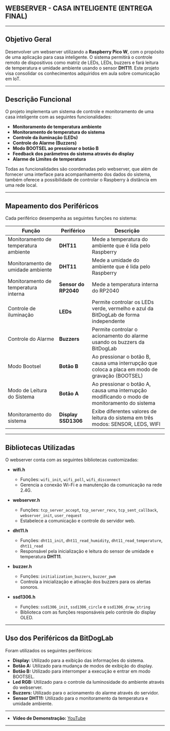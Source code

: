 ## **WEBSERVER - CASA INTELIGENTE (ENTREGA FINAL)**

---

## Objetivo Geral  
Desenvolver um webserver utilizando a **Raspberry Pico W**, com o propósito de uma aplicação para casa inteligente. O sistema permitirá o controle remoto de dispositivos como matriz de LEDs, LEDs, buzzers e fará leitura de temperatura e umidade ambiente usando o sensor **DHT11**. Este projeto visa consolidar os conhecimentos adquiridos em aula sobre comunicação em IoT.

---

## Descrição Funcional  
O projeto implementa um sistema de controle e monitoramento de uma casa inteligente com as seguintes funcionalidades:

- **Monitoramento de temperatura ambiente**  
- **Monitoramento de temperatura do sistema**  
- **Controle da iluminação (LEDs)**  
- **Controle do Alarme (Buzzers)**  
- **Modo BOOTSEL ao pressionar o botão B**  
- **Feedback dos parâmetros do sistema através do display**  
- **Alarme de Limites de temperatura**  

Todas as funcionalidades são coordenadas pelo webserver, que além de fornecer uma interface para acompanhamento dos dados do sistema, também oferece a possibilidade de controlar o Raspberry à distância em uma rede local.

---

## Mapeamento dos Periféricos  
Cada periférico desempenha as seguintes funções no sistema:

| **Função** | **Periférico** | **Descrição** |
|------------|----------------|----------------|
| Monitoramento de temperatura ambiente | **DHT11** | Mede a temperatura do ambiente que é lida pelo Raspberry |
| Monitoramento de umidade ambiente | **DHT11** | Mede a umidade do ambiente que é lida pelo Raspberry |
| Monitoramento de temperatura interna | **Sensor do RP2040** | Mede a temperatura interna do RP2040 |
| Controle de iluminação | **LEDs** | Permite controlar os LEDs verde, vermelho e azul da BitDogLab de forma independente |
| Controle do Alarme | **Buzzers** | Permite controlar o acionamento do alarme usando os buzzers da BitDogLab |
| Modo Bootsel | **Botão B** | Ao pressionar o botão B, causa uma interrupção que coloca a placa em modo de gravação (BOOTSEL) |
| Modo de Leitura do Sistema | **Botão A** | Ao pressionar o botão A, causa uma interrupção modificando o modo de monitoramento do sistema |
| Monitoramento do sistema | **Display SSD1306** | Exibe diferentes valores de leitura do sistema em três modos: SENSOR, LEDS, WIFI |

---

## Bibliotecas Utilizadas  
O webserver conta com as seguintes bibliotecas customizadas:

- **wifi.h**  
  - Funções: `wifi_init`, `wifi_poll`, `wifi_disconnect`  
  - Gerencia a conexão Wi-Fi e a manutenção da comunicação na rede 2.4G.  

- **webserver.h**  
  - Funções: `tcp_server_accept`, `tcp_server_recv`, `tcp_sent_callback`, `webserver_init`, `user_request`  
  - Estabelece a comunicação e controle do servidor web.  

- **dht11.h**  
  - Funções: `dht11_init`, `dht11_read_humidity`, `dht11_read_temperature`, `dht11_read`  
  - Responsável pela inicialização e leitura do sensor de umidade e temperatura **DHT11**.  

- **buzzer.h**  
  - Funções: `initialization_buzzers`, `buzzer_pwm`  
  - Controla a inicialização e ativação dos buzzers para os alertas sonoros.
    
- **ssd1306.h**  
  - Funções: `ssd1306_init`, `ssd1306_circle` e `ssd1306_draw_string`
  - Biblioteca com as funções responsáveis pelo controle do display OLED.  

---

## Uso dos Periféricos da BitDogLab  
Foram utilizados os seguintes periféricos:

- **Display:** Utilizado para a exibição das informações do sistema. 
- **Botão A:** Utilizado para mudança de modos de exibição do display.  
- **Botão B:** Utilizado para interromper a execução e entrar em modo BOOTSEL.  
- **Led RGB:** Utilizado para o controle da luminosidade do ambiente através do webserver.  
- **Buzzers:** Utilizado para o acionamento do alarme através do servidor.  
- **Sensor DHT11:** Utilizado para o monitoramento da temperatura e umidade ambiente.  

---

- **Vídeo de Demonstração:** [YouTube](https://youtu.be/7B6Rz4DQe1w)
  
---
